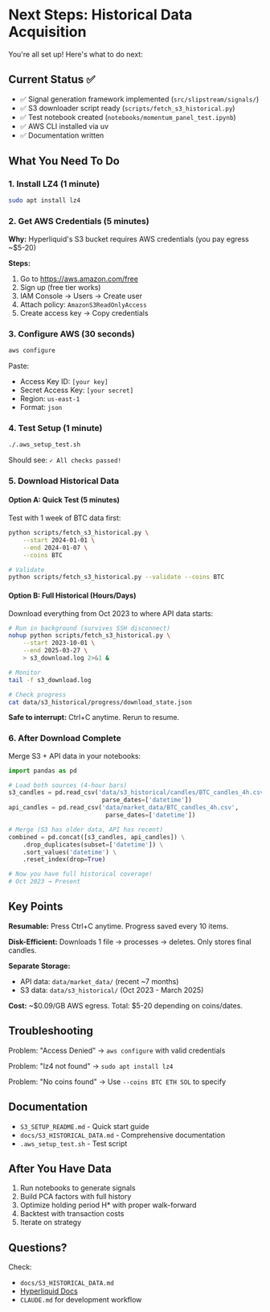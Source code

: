 # Next Steps: Historical Data Acquisition

You're all set up! Here's what to do next:

## Current Status ✅

- ✅ Signal generation framework implemented (`src/slipstream/signals/`)
- ✅ S3 downloader script ready (`scripts/fetch_s3_historical.py`)
- ✅ Test notebook created (`notebooks/momentum_panel_test.ipynb`)
- ✅ AWS CLI installed via uv
- ✅ Documentation written

## What You Need To Do

### 1. Install LZ4 (1 minute)

```bash
sudo apt install lz4
```

### 2. Get AWS Credentials (5 minutes)

**Why:** Hyperliquid's S3 bucket requires AWS credentials (you pay egress ~$5-20)

**Steps:**
1. Go to https://aws.amazon.com/free
2. Sign up (free tier works)
3. IAM Console → Users → Create user
4. Attach policy: `AmazonS3ReadOnlyAccess`
5. Create access key → Copy credentials

### 3. Configure AWS (30 seconds)

```bash
aws configure
```

Paste:
- Access Key ID: `[your key]`
- Secret Access Key: `[your secret]`
- Region: `us-east-1`
- Format: `json`

### 4. Test Setup (1 minute)

```bash
./.aws_setup_test.sh
```

Should see: `✓ All checks passed!`

### 5. Download Historical Data

#### Option A: Quick Test (5 minutes)

Test with 1 week of BTC data first:

```bash
python scripts/fetch_s3_historical.py \
    --start 2024-01-01 \
    --end 2024-01-07 \
    --coins BTC

# Validate
python scripts/fetch_s3_historical.py --validate --coins BTC
```

#### Option B: Full Historical (Hours/Days)

Download everything from Oct 2023 to where API data starts:

```bash
# Run in background (survives SSH disconnect)
nohup python scripts/fetch_s3_historical.py \
    --start 2023-10-01 \
    --end 2025-03-27 \
    > s3_download.log 2>&1 &

# Monitor
tail -f s3_download.log

# Check progress
cat data/s3_historical/progress/download_state.json
```

**Safe to interrupt:** Ctrl+C anytime. Rerun to resume.

### 6. After Download Complete

Merge S3 + API data in your notebooks:

```python
import pandas as pd

# Load both sources (4-hour bars)
s3_candles = pd.read_csv('data/s3_historical/candles/BTC_candles_4h.csv',
                          parse_dates=['datetime'])
api_candles = pd.read_csv('data/market_data/BTC_candles_4h.csv',
                           parse_dates=['datetime'])

# Merge (S3 has older data, API has recent)
combined = pd.concat([s3_candles, api_candles]) \
    .drop_duplicates(subset=['datetime']) \
    .sort_values('datetime') \
    .reset_index(drop=True)

# Now you have full historical coverage!
# Oct 2023 → Present
```

## Key Points

**Resumable:** Press Ctrl+C anytime. Progress saved every 10 items.

**Disk-Efficient:** Downloads 1 file → processes → deletes. Only stores final candles.

**Separate Storage:**
- API data: `data/market_data/` (recent ~7 months)
- S3 data: `data/s3_historical/` (Oct 2023 - March 2025)

**Cost:** ~$0.09/GB AWS egress. Total: $5-20 depending on coins/dates.

## Troubleshooting

Problem: "Access Denied"
→ `aws configure` with valid credentials

Problem: "lz4 not found"
→ `sudo apt install lz4`

Problem: "No coins found"
→ Use `--coins BTC ETH SOL` to specify

## Documentation

- `S3_SETUP_README.md` - Quick start guide
- `docs/S3_HISTORICAL_DATA.md` - Comprehensive documentation
- `.aws_setup_test.sh` - Test script

## After You Have Data

1. Run notebooks to generate signals
2. Build PCA factors with full history
3. Optimize holding period H* with proper walk-forward
4. Backtest with transaction costs
5. Iterate on strategy

## Questions?

Check:
- `docs/S3_HISTORICAL_DATA.md`
- [Hyperliquid Docs](https://hyperliquid.gitbook.io/hyperliquid-docs/historical-data)
- `CLAUDE.md` for development workflow
